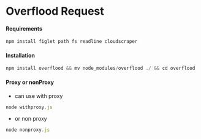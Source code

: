 # Overflood Request

#### Requirements

```javascript
npm install figlet path fs readline cloudscraper
```

#### Installation

```javascript
npm install overflood && mv node_modules/overflood ./ && cd overflood
```

#### Proxy or nonProxy

- can use with proxy 
```javascript
node withproxy.js
```

- or non proxy
```javascript
node nonproxy.js
```

